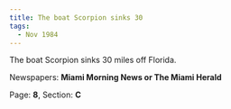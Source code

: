 ```yaml
---  
title: The boat Scorpion sinks 30  
tags:  
  - Nov 1984  
---  
```

  
The boat Scorpion sinks 30 miles off Florida.  
  
Newspapers: **Miami Morning News or The Miami Herald**  
  
Page: **8**, Section: **C** 
